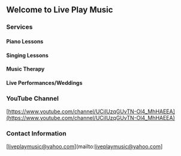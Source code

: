 ## Welcome to Live Play Music

### Services

#### Piano Lessons

#### Singing Lessons

#### Music Therapy

#### Live Performances/Weddings

### YouTube Channel

[https://www.youtube.com/channel/UCiIUzqGUvTN-Ol4_MhHAEEA](https://www.youtube.com/channel/UCiIUzqGUvTN-Ol4_MhHAEEA)

### Contact Information

[liveplaymusic@yahoo.com](mailto:liveplaymusic@yahoo.com]
